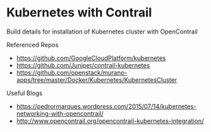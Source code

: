 # Kubernetes with Contrail

Build details for installation of Kubernetes cluster with OpenContrail

Referenced Repos

* https://github.com/GoogleCloudPlatform/kubernetes
* https://github.com/Juniper/contrail-kubernetes
* https://github.com/openstack/murano-apps/tree/master/Docker/Kubernetes/KubernetesCluster

Useful Blogs

* https://pedrormarques.wordpress.com/2015/07/14/kubernetes-networking-with-opencontrail/
* http://www.opencontrail.org/opencontrail-kubernetes-integration/

